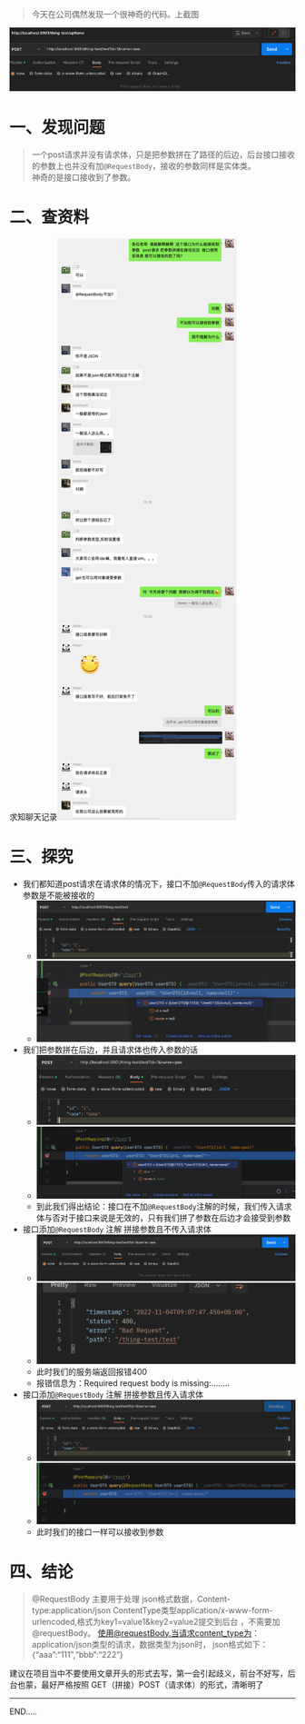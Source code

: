 > 今天在公司偶然发现一个很神奇的代码。上截图

![image.png](./images/1667551045042-0f9d7384-52d1-4cfa-aca7-eb71833d6f4d.png)
<a name="vWGya"></a>
# 一、发现问题
> 一个post请求并没有请求体，只是把参数拼在了路径的后边，后台接口接收的参数上也并没有加`@RequestBody`，接收的参数同样是实体类。<br />神奇的是接口接收到了参数。

<a name="qxTPg"></a>
# 二、查资料
求知聊天记录![image.png](./images/1667552088145-119b725a-55dd-4c52-a33e-45031345f654.png)
<a name="By5mF"></a>
# 三、探究

- 我们都知道post请求在请求体的情况下，接口不加`@RequestBody`传入的请求体参数是不能被接收的
   - ![image.png](./images/1667552427087-b500abd3-7587-4b1d-9a76-e380a60e5e6b.png)
   - ![image.png](./images/1667552462029-90261615-8999-4512-8ea1-481d96202a0f.png)
- 我们把参数拼在后边，并且请求体也传入参数的话
   - ![image.png](./images/1667552541717-1d9564f7-e8ee-4ec6-88e4-efb38325b6d8.png)
   - ![image.png](./images/1667552565525-8ae3f234-e8e0-4ea1-a731-9509cbfdbefb.png)
   - 到此我们得出结论：接口在不加`@RequestBody`注解的时候，我们传入请求体与否对于接口来说是无效的，只有我们拼了参数在后边才会接受到参数
- 接口添加`@RequestBody` 注解 拼接参数且不传入请求体
   - ![image.png](./images/1667552890193-37cc2726-0492-487c-b333-624acd145473.png)
   - ![image.png](./images/1667552905821-086c5e44-e99a-41ea-bd52-7567ad49c52d.png)
   - 此时我们的服务端返回报错400
   - 报错信息为：Required request body is missing:........
- 接口添加`@RequestBody` 注解 拼接参数且传入请求体
   - ![image.png](./images/1667553017443-ec5fe40c-61bc-439b-8d4f-c010a5801edc.png)
   - ![image.png](./images/1667553038621-de787bad-31ae-4ee9-b976-c97ec28ee21b.png)
   - 此时我们的接口一样可以接收到参数
<a name="IMXe5"></a>
# 四、结论
> @RequestBody 主要用于处理 json格式数据，Content-type:application/json
> ContentType类型application/x-www-form-urlencoded,格式为key1=value1&key2=value2提交到后台 ，不需要加@requestBody。
> 使用@requestBody.当请求content_type为：application/json类型的请求，数据类型为json时， json格式如下：{“aaa”:“111”,“bbb”:“222”}

建议在项目当中不要使用文章开头的形式去写，第一会引起歧义，前台不好写，后台也蒙，最好严格按照 GET（拼接）POST（请求体）的形式，清晰明了

---

END.....
